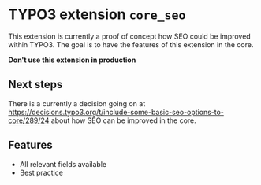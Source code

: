 # TYPO3 extension `core_seo`

This extension is currently a proof of concept how SEO could be improved within TYPO3. The goal is to have the features of this extension in the core.

**Don't use this extension in production**

## Next steps

There is a currently a decision going on at https://decisions.typo3.org/t/include-some-basic-seo-options-to-core/289/24 about how SEO can be improved in the core.

## Features

- All relevant fields available
- Best practice
